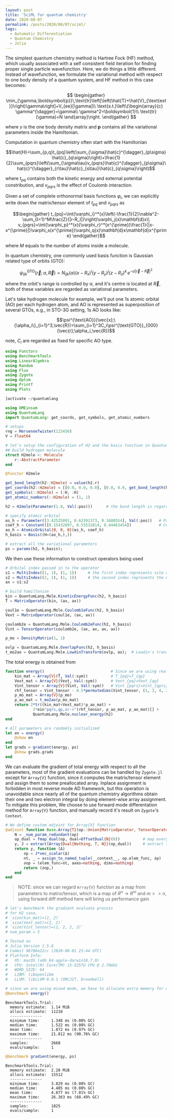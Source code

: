 ```yaml
---
layout: post
title: 'SciML for quantum chemistry'
date: 2020-08-07
permalink: /posts/2020/08/07/sciml/
tags: 
  - Automatic Differentiation
  - Quantum Chemistry
  - Julia
---
```


The simplest quantum chemistry method is Hartree Fock (HF) method, which usually associated with a self consistent field iteration for finding proper single particle wavefunction. Here, we do things a little different. Instead of wavefunction, we formulate the variational method with respect to one body density of a quantum system, and HF method in this case becomes:

$$
\begin{gather}
\min_{\gamma,\boldsymbol{p}}\,\text{tr}\left[\left(\hat{T}+\hat{V}_{\text{ext}}\right)\gamma\right]+V_{ee}[\gamma]\\
\text{s.t.}\left\{\begin{array}{c}
\gamma^{\dagger}=\gamma\\
\gamma^2=\boldsymbol{1}\\
\text{tr}(\gamma)=N
\end{array}\right.
\end{gather}
$$

where $\gamma$ is the one body density matrix and $\boldsymbol{p}$ contains all the variational parameters inside the Hamiltonian.

Computation in quantum chemistry often start with the Hamiltonian


$$\hat{H}=\sum_{p,q}t_{pq}\left(\sum_{\sigma}\hat{c}^{\dagger}_{p\sigma}\hat{c}_{q\sigma}\right)+\frac{1}{2}\sum_{pqrs}\left(\sum_{\sigma\tau}v_{pqrs}\hat{c}^{\dagger}_{p\sigma}\hat{c}^{\dagger}_{r\tau}\hat{c}_{s\tau}\hat{c}_{q\sigma}\right)$$


where $t_{pq}$ contains both the kinetic energy and external potential constribution, and $v_{pqrs}$ is the effect of Coulomb interaction.


Given a set of complete orthonormal basis functions $\varphi_i$, we can explicitly write down the matrix/tensor element of $t_{pq}$ and $v_{pqrs}$ as


$$\begin{gather}
t_{pq}=\int{\varphi_i}^*(x)\left(-\frac{1}{2}\nabla^2-\sum_{I=1}^M\frac{Z}{|r-R_I|}\right)\varphi_j(x)\mathbf{d}x\\
v_{pqrs}=\int{\varphi_p}^*(x){\varphi_r}^*(x^{\prime})\frac{1}{|x-x^{\prime}|}\varphi_s(x^{\prime})\varphi_q(x)\mathbf{d}x\mathbf{d}x^{\prime}
\end{gather}$$


where $M$ equals to the number of atoms inside a molecule.

In quantum chemistry, one commonly used basis function is Gaussian related type of orbits (GTO):


$$\psi^{\text{GTO}}_{ijk}(\vec{r}; \alpha, \vec{R})=N_{ijk}(\alpha)(x-R_x)^i(y-R_y)^j(z-R_z)^k\,e^{-\alpha|\vec{r}-\vec{R}|^2}$$


where the orbit's range is controlled by $\alpha$, and it's centre is located at $\vec{R}$, both of these variables are regarded as variational parameters.

Let's take hydrogen molecule for example, we'll put one $1$s atomic orbital (AO) per each hydrogen atom, and AO is represented as superposition of several GTOs, e.g., in STO-$3$G setting, $1$s AO looks like:


$$\psi^{\text{AO}}(\vec{x};\{\alpha_i\}_{i=1}^3,\vec{R})=\sum_{i=1}^3C_i\psi^{\text{GTO}}_{000}(\vec{r};\alpha_i,\vec{R})$$


note, $C_i$ are regarded as fixed for specific AO type.



```julia
using Functors
using BenchmarkTools
using LinearAlgebra
using Random
using Flux
using Zygote
using Optim
using Printf
using Plots
```


```julia
]activate ~/quantumlang
```



```julia
using OMEinsum
using QuantumLang
import QuantumLang: get_coords, get_symbols, get_atomic_numbers
```



```julia
# setups
rng = MersenneTwister(123456)
V = Float64
```




```julia
# let's setup the configuration of H2 and the basis function in QuantumLang.jl
## build hydrogen molecule
struct H2mole <: Molecule
    r::AbstractParameter
end

@functor H2mole

get_bond_length(h2::H2mole) = value(h2.r)
get_coords(h2::H2mole) = [[0.0, 0.0, 0.0], [0.0, 0.0, get_bond_length(h2)]]
get_symbols(::H2mole) = (:H, :H)
get_atomic_numbers(::H2mole) = (1, 1)

h2 = H2mole(Parameter(1.0, Val(:pos)))      # the bond length is regarded as a parameter

# specify atomic orbital
αs_h = Parameter([3.42525091, 0.62391373, 0.1688554], Val(:pos))   # Parameter is variant
coef_h = Constant([0.15432897, 0.53532814, 0.44463454])            # Constant is invariant
ao_h = AtomicOrbital{0, 0, 0}(αs_h, coef_h)
h_basis = Basis((H=(ao_h,),))

# extract all the variational parameters
ps = params(h2, h_basis);
```

We then use these information to construct operators being used


```julia
# Orbital index passed in to the operator
s1 = MultiIndex((1, 1), (1, 1))     # the first index represents site of hydrogen atom,
s2 = MultiIndex((2, 1), (1, 1))     # the second index represents the number of AO placed at each atom
ax = s1:s2

# build hamiltonian
kin = QuantumLang.Mole.KineticEnergyFunc(h2, h_basis)
T̂ = MatrixOperator(kin, (ax, ax))

coul1e = QuantumLang.Mole.Coulomb1eFunc(h2, h_basis)
V̂ext = MatrixOperator(coul1e, (ax, ax))

coulomb2e = QuantumLang.Mole.Coulomb2eFunc(h2, h_basis)
V̂int = TensorOperator(coulomb2e, (ax, ax, ax, ax))

ρ_mo = DensityMatrix(1, 1)

ovlp = QuantumLang.Mole.OverlapFunc(h2, h_basis)
t_mo2ao = QuantumLang.Mole.LowdinTransform(ovlp, ax);  # Lowdin's transformation is used to orthogonalize the AOs
```

The total energy is obtained from


```julia
function energy()                             # Since we are using real orbitals, we can reduce the computation by exploring symmetry of the matrix
    kin_mat = Array{V}(T̂, Val(:sym))          # T_{pq}=T_{qp}
    Vext_mat = Array{V}(V̂ext, Val(:sym))      # Vext_{pq}=Vext_{qp}
    Vint_tensor = Array{V}(V̂int, Val(:sym))   # Vint_{pqrs}=Vint_{qprs}=Vint_{pqsr}=Vint_{qpsr}=Vint_{rspq}=Vint_{rsqp}=Vint_{srpq}=Vint_{srqp}
    rhf_tensor = Vint_tensor - 0.5*permutedims(Vint_tensor, (1, 3, 4, 2))    # Restricted HF approximation
    ρ_mo_mat = Array{V}(ρ_mo)
    ρ_ao_mat = t_mo2ao(ρ_mo_mat)
    return 2*tr((kin_mat+Vext_mat)*ρ_ao_mat) + 
            2*ein"pqrs,qp,sr->"(rhf_tensor, ρ_ao_mat, ρ_ao_mat)[] +
            QuantumLang.Mole.nuclear_energy(h2)
end

# All parameters are randomly initialized 
let en = energy()
    @show en
end
let grads = gradient(energy, ps)
    @show grads.grads
end
```

We can evaluate the gradient of total energy with respect to all the parameters, most of the gradient evaluations can be handled by `Zygote.jl` except for `Array{V}` function, since it computes the matrix/tensor element and assign them to some preallocated array. Inplace assignment is forbidden in most reverse mode AD framework, but this operation is unavoidable since nearly all of the quantum chemistry algorithms obtain their one and two electron integral by doing element-wise array assignment. To mitigate this problem, We choose to use forward mode differentation method for `Array{V}` function, and manually record it's result on `Zygote`'s `Context`.
```julia
# We define custom adjoint for Array{V} function
@adjoint function Base.Array{T}(op::Union{MatrixOperator, TensorOperator}) where {T}
    N = _num_param_redundant(op)
    op_dual = fmap_dual(op, dual=OffsetDual{N}(0))          # map every optimizable parameter to a dual number
    y, J = extract(Array{Dual{Nothing, T, N}}(op_dual))     # extract the result and jacobian
    return y, function (Δ)
        ∂p = J*vec_scalar(Δ)
        nt, _ = assign_to_named_tuple(__context__, op.elem_func, ∂p)
        ∂op = (elem_func=nt, axes=nothing, dims=nothing)
        return (∂op,)
    end
end
```
> NOTE: since we can regard `Array{V}` function as a map from parameters to matrix/tensor, which is a map of $R^n\to R^{m}$ and $m>>n$, using forward diff method here will bring us performance gain


```julia
# let's benchmark the gradient evaluate process
# for H2 case, 
# `size(kin_mat)=(2, 2)`
# `size(Vext_mat)=(2, 2)`
# `size(Vint_tensor)=(2, 2, 2, 2)`
# num_param = 5

# Tested on
# Julia Version 1.5.0
# Commit 96786e22cc (2020-08-01 23:44 UTC)
# Platform Info:
#   OS: macOS (x86_64-apple-darwin18.7.0)
#   CPU: Intel(R) Core(TM) i5-5257U CPU @ 2.70GHz
#   WORD_SIZE: 64
#   LIBM: libopenlibm
#   LLVM: libLLVM-9.0.1 (ORCJIT, broadwell)

# since we are using mixed mode, we have to allocate extra memory for dual numbers in the forward process, compute and collect the gradient
@benchmark energy()
```




    BenchmarkTools.Trial: 
      memory estimate:  1.14 MiB
      allocs estimate:  11218
      --------------
      minimum time:     1.348 ms (0.00% GC)
      median time:      1.522 ms (0.00% GC)
      mean time:        1.872 ms (8.97% GC)
      maximum time:     21.812 ms (90.76% GC)
      --------------
      samples:          2668
      evals/sample:     1




```julia
@benchmark gradient(energy, ps)
```




    BenchmarkTools.Trial: 
      memory estimate:  2.28 MiB
      allocs estimate:  15512
      --------------
      minimum time:     3.829 ms (0.00% GC)
      median time:      4.405 ms (0.00% GC)
      mean time:        4.877 ms (7.01% GC)
      maximum time:     26.363 ms (68.49% GC)
      --------------
      samples:          1025
      evals/sample:     1



